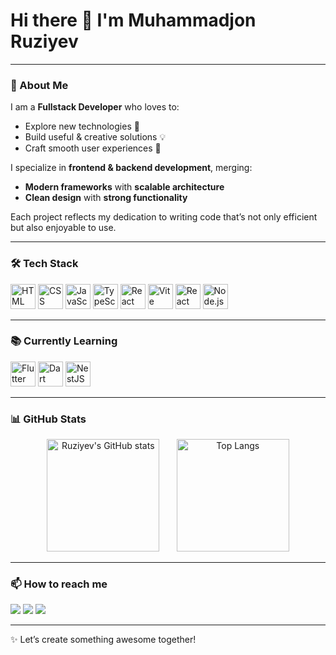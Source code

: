 
# Hi there 👋 I'm Muhammadjon Ruziyev  

---

### 🌟 About Me  

I am a **Fullstack Developer** who loves to:  
- Explore new technologies 🚀  
- Build useful & creative solutions 💡  
- Craft smooth user experiences 🎨  

I specialize in **frontend & backend development**, merging:  
- **Modern frameworks** with **scalable architecture**  
- **Clean design** with **strong functionality**  

Each project reflects my dedication to writing code that’s not only efficient but also enjoyable to use.  

---

### 🛠 Tech Stack

<p align="left">
  <img src="https://cdn.jsdelivr.net/gh/devicons/devicon@latest/icons/html5/html5-original.svg" width="40" height="40" alt="HTML" title="HTML"/>
  <img src="https://cdn.jsdelivr.net/gh/devicons/devicon@latest/icons/css3/css3-original.svg" width="40" height="40" alt="CSS" title="CSS"/>
  <img src="https://cdn.jsdelivr.net/gh/devicons/devicon@latest/icons/javascript/javascript-original.svg" width="40" height="40" alt="JavaScript" title="JavaScript"/>
  <img src="https://cdn.jsdelivr.net/gh/devicons/devicon@latest/icons/typescript/typescript-original.svg" width="40" height="40" alt="TypeScript" title="TypeScript"/>
  <img src="https://cdn.jsdelivr.net/gh/devicons/devicon@latest/icons/react/react-original.svg" width="40" height="40" alt="React" title="React"/>
  <img src="https://cdn.jsdelivr.net/gh/devicons/devicon@latest/icons/vite/vite-original.svg" width="40" height="40" alt="Vite" title="Vite"/>
  <img src="https://img.shields.io/badge/React%20Native-61DAFB?style=flat&logo=react&logoColor=000" height="40" alt="React Native" title="React Native"/>
  <img src="https://cdn.jsdelivr.net/gh/devicons/devicon@latest/icons/nodejs/nodejs-original.svg" width="40" height="40" alt="Node.js" title="Node.js"/>
</p>

---

### 📚 Currently Learning  

<p align="left">
  <img src="https://cdn.jsdelivr.net/gh/devicons/devicon@latest/icons/flutter/flutter-original.svg" width="40" height="40" alt="Flutter" title="Flutter"/>
  <img src="https://cdn.jsdelivr.net/gh/devicons/devicon@latest/icons/dart/dart-original.svg" width="40" height="40" alt="Dart" title="Dart"/>
  <img src="https://cdn.jsdelivr.net/gh/devicons/devicon@latest/icons/nestjs/nestjs-plain.svg" width="40" height="40" alt="NestJS" title="NestJS"/>
</p>

---

### 📊 GitHub Stats

<p align="center">
  <img src="https://github-readme-stats.vercel.app/api?username=Muhammad-Ruziyev&show_icons=true&theme=radical" alt="Ruziyev's GitHub stats" height="180"/>
  &nbsp;&nbsp;&nbsp;&nbsp;&nbsp;
  <img src="https://github-readme-stats.vercel.app/api/top-langs/?username=Muhammad-Ruziyev&layout=compact&theme=radical" alt="Top Langs" height="180"/>
</p>

---

### 📫 How to reach me  

<p align="left">
  <a href="mailto:ruziyev01@list.ru"><img src="https://img.shields.io/badge/-Gmail-D14836?style=flat&logo=gmail&logoColor=white"/></a>
  <a href="https://t.me/scooby_bolshoy"><img src="https://img.shields.io/badge/-Telegram-2CA5E0?style=flat&logo=telegram&logoColor=white"/></a>
  <a href="https://github.com/Muhammad-Ruziyev"><img src="https://img.shields.io/badge/-GitHub-181717?style=flat&logo=github&logoColor=white"/></a>
</p>

---
✨ Let’s create something awesome together!
